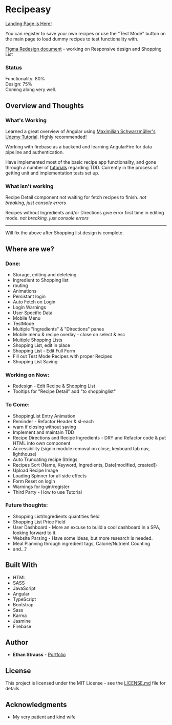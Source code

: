 # Recipeasy
[Landing Page is Here!](https://stupefied-morse-5e1233.netlify.com/)

You can register to save your own recipes or use the "Test Mode" button on the main page to load dummy recipes to test functionality with.

[Figma Redesign document](https://www.figma.com/file/ELOJaxxPqc3QnOjwqgVNeLZZ/Recipe-App-Redesign?node-id=4%3A180) - working on Responsive design and Shopping List

### Status

Functionality: 80%  
Design: 75%  
Coming along very well.

## Overview and Thoughts

### What's Working

Learned a great overview of Angular using [Maximilian Schwarzmüller's Udemy Tutorial](https://www.udemy.com/the-complete-guide-to-angular-2/). Highly recommended! 

Working with firebase as a backend and learning AngularFire for data pipeline and authentication.

Have implemented most of the basic recipe app functionality, and gone through a number of [tutorials](https://www.udemy.com/testing-angular-apps/learn/v4/content) regarding TDD. Currently in the process of getting unit and implementation tests set up. 

### What isn't working

Recipe Detail component not waiting for fetch recipes to finish. *not breaking, just console errors*

Recipes without Ingredients and/or Directions give error first time in editing mode.  *not breaking, just console errors*

---

Will fix the above after Shopping list design is complete. 

## Where are we?

### Done:

* Storage, editing and deleteing
* Ingredient to Shopping list
* routing
* Animations
* Persistant login 
* Auto Fetch on Login
* Login Warnings
* User Specific Data
* Mobile Menu
* TestMode
* Multiple "Ingredients" & "Directions" panes
* Mobile menu & recipe overlay - close on select & esc
* Multiple Shopping Lists
* Shopping List, edit in place
* Shopping List - Edit Full Form
* Fill out Test Mode Recipes with proper Recipes
* Shopping List Saving

### Working on Now:
* Redesign - Edit Recipe & Shopping List
* Tooltips for "Recipe Detail" add "to shoppinglist"

### To Come:

* ShoppingList Entry Animation
* Reminder - Refactor Header & sl-each
* warn if closing without saving
* Implement and maintain TDD
* Recipe Directions and Recipe Ingredients - DRY and Refactor code & put HTML into own component
* Accessibility (signin module removal on close, keyboard tab nav, lighthouse)
* Auto Truncating recipe Strings
* Recipes Sort (Name, Keyword, Ingredients, Date[modified, created])
* Upload Recipe Image
* Loading Spinner for all side effects
* Form Reset on login
* Warnings for login/register
* Third Party - How to use Tutorial

### Future thoughts:

* Shopping List/Ingredients quantities field
* Shopping List Price Field
* User Dashboard - More an excuse to build a cool dashboard in a SPA, looking forward to it.
* Website Parsing - Have some ideas, but more research is needed. 
* Meal Planning through ingredient tags, Calorie/Nutrient Counting 
* and...?


## Built With

* HTML
* SASS
* JavaScript
* Angular
* TypeScript
* Bootstrap
* Sass
* Karma
* Jasmine
* Firebase

## Author

* **Ethan Strauss** - [Portfolio](https://dotethan.github.io)

## License

This project is licensed under the MIT License - see the [LICENSE.md](LICENSE.md) file for details

## Acknowledgments

* My very patient and kind wife

